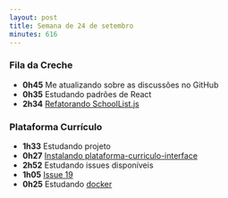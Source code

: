 ```yaml
---
layout: post
title: Semana de 24 de setembro
minutes: 616
---
```


### Fila da Creche

- **0h45** Me atualizando sobre as discussões no GitHub
- **0h35** Estudando padrões de React
- **2h34** [Refatorando SchoolList.js](https://github.com/prefeiturasp/SME-FilaDaCreche/pull/51)

### Plataforma Currículo

- **1h33** Estudando projeto
- **0h27** [Instalando plataforma-curriculo-interface](https://github.com/prefeiturasp/SME-plataforma-curriculo-interface)
- **2h52** Estudando issues disponíveis
- **1h05** [Issue 19](https://github.com/prefeiturasp/SME-plataforma-curriculo/issues/19)
- **0h25** Estudando [docker](http://docker.com/)
